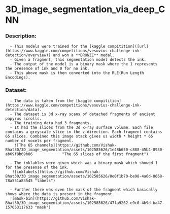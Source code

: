 # 3D_image_segmentation_via_deep_CNN

### Description:
      - This models were trained for the [kaggle compitition]([url](https://www.kaggle.com/competitions/vesuvius-challenge-ink-detection/overview)) and won a **BRONZE** medal.
      - Given a fragment, this segmentation model detects the ink.
      - The output of the model is a binary mask where the 1 represents the presence of ink and 0 for no ink.
      - This above mask is then converted into the RLE(Run Length Encodings).
      
### Dataset:
      - The data is taken from the [kaggle compitition](https://www.kaggle.com/competitions/vesuvius-challenge-ink-detection/data).
      - The dataset is 3d x-ray scans of detached fragments of ancient papyrus scrolls.
      - The training data had 3 fragments.
      - It had the slices from the 3d x-ray surface volume. Each file contains a greyscale slice in the z-direction. Each fragment contains          65 slices. Combined this image stack gives us width * height * 65 number of voxels per fragment.
        ![The 65 channels](https://github.com/Vishak-Bhat30/3D_image_segmentation/assets/102585626/1e48b650-c888-45b4-8930-ab69f8b69b06             "The 65 slices of the first fragment")
        
      - The inklables were given which was a binary mask which showed 1 for the presense of the ink.
       ![inklabels](https://github.com/Vishak-Bhat30/3D_image_segmentation/assets/102585626/8e0f1b70-be98-4a6d-8668-78a551a83545 "labels")

      - Further there was even the mask of the fragment which basically shows where the data is present in the fragment.
      ![mask-bin](https://github.com/Vishak-Bhat30/3D_image_segmentation/assets/102585626/47fa9262-e9c0-4b9d-ba47-157053117633 "mask")



      
